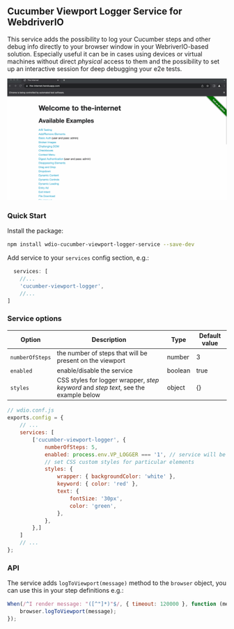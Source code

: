 ## Cucumber Viewport Logger Service for WebdriverIO

This service adds the possibility to log your Cucumber steps and other debug info directly to your browser window in your WebriverIO-based solution. Especially useful it can be in cases using devices or virtual machines without direct *physical* access to them and the possibility to set up an interactive session for deep debugging your e2e tests.

![demo](https://github.com/viktor-silakov/wdio-cucumber-viewport-logger-service/raw/main/img/demo.gif)

### Quick Start

Install the package:

```bash
npm install wdio-cucumber-viewport-logger-service --save-dev
```

Add service to your `services` config section, e.g.:

```js
  services: [
    //...
    'cucumber-viewport-logger',
    //...
]
```

### Service options

| Option  | Description | Type |Default value |
| --- | --- | --- | --- |
| `numberOfSteps`  | the number of steps that will be present on the viewport  | number |3 |
| `enabled`  | enable/disable the service | boolean |true |
| `styles`  | CSS styles for logger wrapper, *step keyword* and *step text*, see the example below  | object |{} |

```js
// wdio.conf.js
exports.config = {
    // ...
    services: [
        ['cucumber-viewport-logger', {
            numberOfSteps: 5,
            enabled: process.env.VP_LOGGER === '1', // service will be enabled only when you set `VP_LOGGER` enviroment variable to `1`
            // set CSS custom styles for particular elements
            styles: {
                wrapper: { backgroundColor: 'white' },
                keyword: { color: 'red' },
                text: {
                    fontSize: '30px',
                    color: 'green',
                },
            },
        },]
    ]
    // ...
};
```

### API

The service adds `logToViewport(message)` method to the `browser` object, you can use this in your step definitions
e.g.:

```js
When(/^I render message: "([^"]*)"$/, { timeout: 120000 }, function (message) {
    browser.logToViewport(message);
});
```
